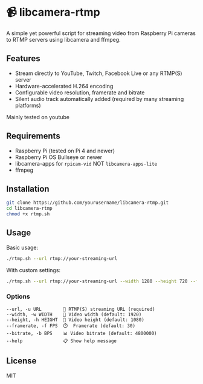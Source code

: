 # 📹 libcamera-rtmp

A simple yet powerful script for streaming video from Raspberry Pi cameras to RTMP servers using libcamera and ffmpeg.

## Features

- Stream directly to YouTube, Twitch, Facebook Live or any RTMP(S) server
- Hardware-accelerated H.264 encoding
- Configurable video resolution, framerate and bitrate
- Silent audio track automatically added (required by many streaming platforms)

Mainly tested on youtube

## Requirements

- Raspberry Pi (tested on Pi 4 and newer)
- Raspberry Pi OS Bullseye or newer
- libcamera-apps for `rpicam-vid` NOT `libcamera-apps-lite`
- ffmpeg

## Installation

```bash
git clone https://github.com/yourusername/libcamera-rtmp.git
cd libcamera-rtmp
chmod +x rtmp.sh
```

## Usage

Basic usage:

```bash
./rtmp.sh --url rtmp://your-streaming-url
```

With custom settings:

```bash
./rtmp.sh --url rtmp://your-streaming-url --width 1280 --height 720 --framerate 30 --bitrate 3000000
```

### Options

```
--url, -u URL        🔗 RTMP(S) streaming URL (required)
--width, -w WIDTH    📐 Video width (default: 1920)
--height, -h HEIGHT  📏 Video height (default: 1080)
--framerate, -f FPS  ⏱️  Framerate (default: 30)
--bitrate, -b BPS    📊 Video bitrate (default: 4800000)
--help               📋 Show help message
```

## License

MIT
